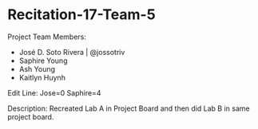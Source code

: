 # Recitation-17-Team-5


Project Team Members:
- José D. Soto Rivera | @jossotriv
- Saphire Young
- Ash Young
- Kaitlyn Huynh

Edit Line: Jose=0 Saphire=4

Description:
Recreated Lab A in Project Board and then did Lab B in same project board.

